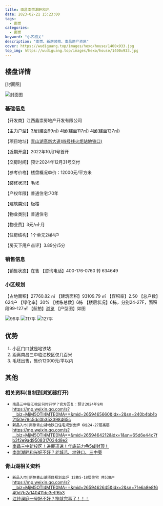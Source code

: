```yaml
---
title: 南昌南崇湖畔和光
date: 2023-02-21 15:23:00
tags: 
  - 南崇
categories: 
  - 南崇
keyword: "小区相关"
description: "南崇、新房装修、南昌房产资讯"
cover: https://wudiguang.top/images/hexo/house/1400x933.jpg
top_img: https://wudiguang.top/images/hexo/house/1400x933.jpg
---
```


## 楼盘详情

[封面图]

![封面图](https://wudiguang.top/images/hexo/house/1400x933.jpg)

### 基础信息

【开发商】江西鑫崇房地产开发有限公司

【主力户型】3居(建面99㎡) 4居(建面117㎡) 4居(建面127㎡)

【项目地址】[青山湖高新大道(四号线火炬站地铁口)](https://www.amap.com/search?query=%E5%8D%97%E6%98%8C%E5%8D%97%E5%B4%87%E6%B9%96%E7%95%94%E5%92%8C%E5%85%89&city=360100&geoobj=115.201398%7C28.514038%7C116.97762%7C28.871106&zoom=10.15)

【近期开盘】2022年10月1号首开

【交房时间】预计2024年12月31号交付

【参考价格】楼盘概况单价：12000元/平方米

【装修状况】毛坯

【产权年限】普通住宅:70年

【建筑类别】板楼

【物业类别】普通住宅

【物业费】3元/㎡·月

【住房结构】1个单元2梯4户

【房天下用户点评】3.89分/5分

### 销售信息

【销售状态】在售
【咨询电话】400-176-0760 转 634649

### 小区规划

【占地面积】27760.82 ㎡
【建筑面积】93109.79 ㎡
【容积率】2.50
【总户数】624户
【绿化率】30%
【楼栋总数】6栋
【楼层状况】6栋，分别24-27F，面积段99-127㎡
【航拍】[浏览](https://nc.newhouse.fang.com/loupan/2310202758/photo/)
【户型图】如图

![99平](https://wudiguang.top/images/hexo/house/house-99.jpg)
![117平](https://wudiguang.top/images/hexo/house/house-117.jpg)
![127平](https://wudiguang.top/images/hexo/house/house-127.jpg)
<!-- <div id='layout' style='text-align: center'>
    <div style='display: inline-block;'>
        <img src ='https://wudiguang.top/images/hexo/house/house-99.jpg'>
    </div>
    <div style='display: inline-block;'>
        <img src ='https://wudiguang.top/images/hexo/house/house-117.jpg'>
    </div>
    <div style="display: inline-block;">
        <img src ='https://wudiguang.top/images/hexo/house/house-127.jpg'>
    </div>
</div> -->

## 优势

1. 小区门口就是地铁站
2. 距离南昌三中临江校区仅几百米
3. 毛坯出售，售价12000元/平以内

## 其他

### 相关资料(复制到浏览器打开)

* `南昌三中临江校区何时开学？官方回复：预计2024年9月` https://mp.weixin.qq.com/s?__biz=MjM5OTI4MTE0MA==&mid=2659465660&idx=2&sn=240b4bb1b2150e79c5dc0b353398465c
* `新品入市|南崇青山湖地铁口住宅规划出炉 6栋24-27层高层` https://mp.weixin.qq.com/s?__biz=MjM5OTI4MTE0MA==&mid=2659464212&idx=1&sn=65d6e44c7fb3f2e9ad9508317034d8e2
* [南昌三中新校区！进展迅速！年底前力争5成封顶！](https://nc.loupan.com/html/news/202211/5002677.html)
* [南崇湖畔和光好不好？老城芯、地铁口、三中旁](https://nc.loupan.com/html/news/202302/5043631.html)


### 青山湖相关资料
* `新品入市|新旅青山湖项目规划出炉 12栋5-18层住宅 共538户` https://mp.weixin.qq.com/s?__biz=MjM5OTI4MTE0MA==&mid=2659462645&idx=2&sn=71e6a8e8f640d7b2a140411dc3eff6b3
* [江铃澜庭一号好不好？抢就完事了！！！](https://nc.loupan.com/html/news/202302/5044484.html)